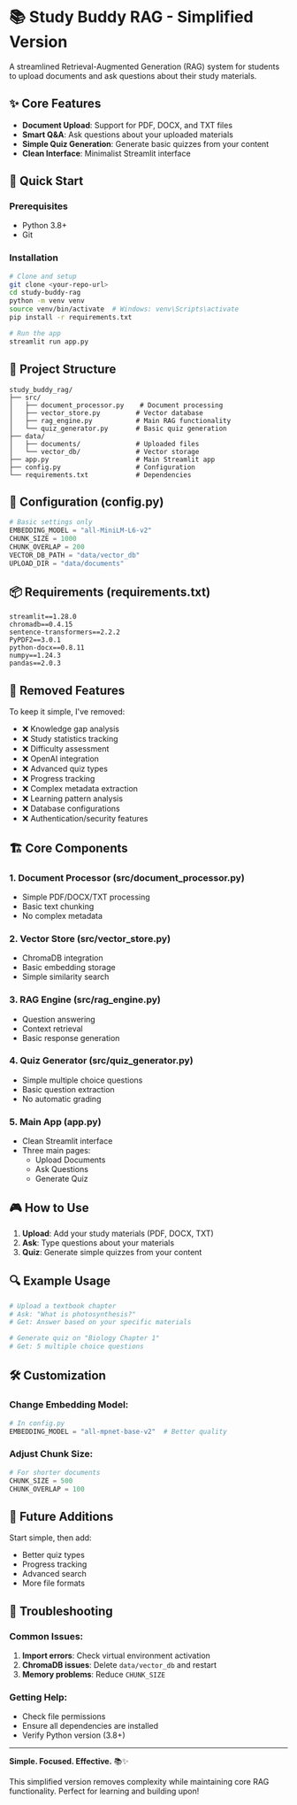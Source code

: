 # 📚 Study Buddy RAG - Simplified Version

A streamlined Retrieval-Augmented Generation (RAG) system for students to upload documents and ask questions about their study materials.

## ✨ Core Features

- **Document Upload**: Support for PDF, DOCX, and TXT files
- **Smart Q&A**: Ask questions about your uploaded materials
- **Simple Quiz Generation**: Generate basic quizzes from your content
- **Clean Interface**: Minimalist Streamlit interface

## 🚀 Quick Start

### Prerequisites
- Python 3.8+
- Git

### Installation

```bash
# Clone and setup
git clone <your-repo-url>
cd study-buddy-rag
python -m venv venv
source venv/bin/activate  # Windows: venv\Scripts\activate
pip install -r requirements.txt

# Run the app
streamlit run app.py
```

## 📁 Project Structure

```
study_buddy_rag/
├── src/
│   ├── document_processor.py    # Document processing
│   ├── vector_store.py         # Vector database
│   ├── rag_engine.py           # Main RAG functionality
│   └── quiz_generator.py       # Basic quiz generation
├── data/
│   ├── documents/              # Uploaded files
│   └── vector_db/              # Vector storage
├── app.py                      # Main Streamlit app
├── config.py                   # Configuration
└── requirements.txt            # Dependencies
```

## 🔧 Configuration (config.py)

```python
# Basic settings only
EMBEDDING_MODEL = "all-MiniLM-L6-v2"
CHUNK_SIZE = 1000
CHUNK_OVERLAP = 200
VECTOR_DB_PATH = "data/vector_db"
UPLOAD_DIR = "data/documents"
```

## 📦 Requirements (requirements.txt)

```
streamlit==1.28.0
chromadb==0.4.15
sentence-transformers==2.2.2
PyPDF2==3.0.1
python-docx==0.8.11
numpy==1.24.3
pandas==2.0.3
```

## 🎯 Removed Features

To keep it simple, I've removed:
- ❌ Knowledge gap analysis
- ❌ Study statistics tracking
- ❌ Difficulty assessment
- ❌ OpenAI integration
- ❌ Advanced quiz types
- ❌ Progress tracking
- ❌ Complex metadata extraction
- ❌ Learning pattern analysis
- ❌ Database configurations
- ❌ Authentication/security features

## 🏗️ Core Components

### 1. Document Processor (src/document_processor.py)
- Simple PDF/DOCX/TXT processing
- Basic text chunking
- No complex metadata

### 2. Vector Store (src/vector_store.py)
- ChromaDB integration
- Basic embedding storage
- Simple similarity search

### 3. RAG Engine (src/rag_engine.py)
- Question answering
- Context retrieval
- Basic response generation

### 4. Quiz Generator (src/quiz_generator.py)
- Simple multiple choice questions
- Basic question extraction
- No automatic grading

### 5. Main App (app.py)
- Clean Streamlit interface
- Three main pages:
  - Upload Documents
  - Ask Questions
  - Generate Quiz

## 🎮 How to Use

1. **Upload**: Add your study materials (PDF, DOCX, TXT)
2. **Ask**: Type questions about your materials
3. **Quiz**: Generate simple quizzes from your content

## 🔍 Example Usage

```python
# Upload a textbook chapter
# Ask: "What is photosynthesis?"
# Get: Answer based on your specific materials

# Generate quiz on "Biology Chapter 1"
# Get: 5 multiple choice questions
```

## 🛠️ Customization

### Change Embedding Model:
```python
# In config.py
EMBEDDING_MODEL = "all-mpnet-base-v2"  # Better quality
```

### Adjust Chunk Size:
```python
# For shorter documents
CHUNK_SIZE = 500
CHUNK_OVERLAP = 100
```

## 🚀 Future Additions

Start simple, then add:
- Better quiz types
- Progress tracking
- Advanced search
- More file formats

## 🐛 Troubleshooting

### Common Issues:
1. **Import errors**: Check virtual environment activation
2. **ChromaDB issues**: Delete `data/vector_db` and restart
3. **Memory problems**: Reduce `CHUNK_SIZE`

### Getting Help:
- Check file permissions
- Ensure all dependencies are installed
- Verify Python version (3.8+)

---

**Simple. Focused. Effective.** 📚✨

This simplified version removes complexity while maintaining core RAG functionality. Perfect for learning and building upon!
